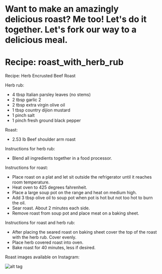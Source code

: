 # Want to make an amazingly delicious roast? Me too! Let's do it together. Let's fork our way to a delicious meal.

# Recipe: roast_with_herb_rub
Recipe: Herb Encrusted Beef Roast

Herb rub:
* 4 tbsp Italian parsley leaves (no stems)
* 2 tbsp garlic 2
* 2 tbsp extra virgin olive oil
* 1 tbsp country dijion mustard
* 1 pinch salt
* 1 pinch fresh ground black pepper

Roast:
* 2.53 lb Beef shoulder arm roast

Instructions for herb rub:
* Blend all ingredients together in a food processor.

Instructions for roast:
* Place roast on a plat and let sit outside the refrigerator until it reaches room temperature.
* Heat oven to 425 degrees fahrenheit.
* Place a large soup pot on the range and heat on medium high.
* Add 3 tbsp olive oil to soup pot when pot is hot but not too hot to burn the oil.
* Sear roast. About 2 minutes each side.
* Remove roast from soup pot and place meat on a baking sheet.

Instructions for roast and herb rub:
* After placing the seared roast on baking sheet cover the top of the roast with the herb rub. Cover evenly.
* Place herb covered roast into oven.
* Bake roast for 40 minutes, less if desired.

Roast images available on Instagram:

![alt tag](http://imgur.com/9Exn47S)
